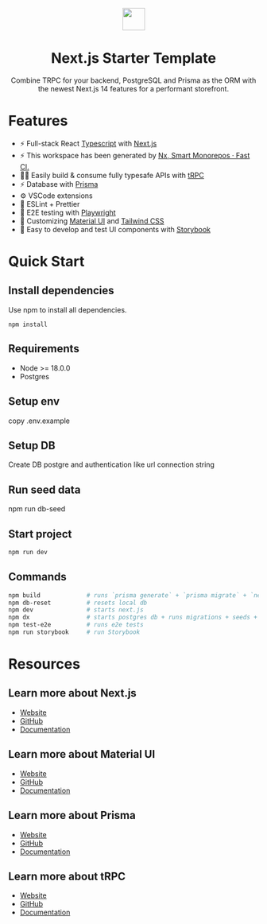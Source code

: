 <p align="center">
  <a alt="Nx logo" href="https://nx.dev" target="_blank" rel="noreferrer"><img src="https://raw.githubusercontent.com/nrwl/nx/master/images/nx-logo.png" width="45"></a>
</p>

<h1 align="center">
  Next.js Starter Template
</h1>

<p align="center">
Combine TRPC for your backend, PostgreSQL and Prisma as the ORM with the newest Next.js 14 features for a performant storefront.
</p>

# Features

- ⚡ Full-stack React [Typescript](https://www.typescriptlang.org/) with [Next.js](https://nextjs.org/docs)
- ⚡ This workspace has been generated by [Nx, Smart Monorepos · Fast CI.](https://nx.dev)
- 🧙‍♂️ Easily build & consume fully typesafe APIs with [tRPC](https://trpc.io)
- ⚡ Database with [Prisma](https://www.prisma.io/)
- ⚙️ VSCode extensions
- 🎨 ESLint + Prettier
- 💚 E2E testing with [Playwright](https://playwright.dev/)
- 🎨 Customizing [Material UI](https://mui.com/) and [Tailwind CSS](https://tailwindcss.com/)
- 🎨 Easy to develop and test UI components with [Storybook](https://storybook.js.org/)

# Quick Start

## Install dependencies

Use npm to install all dependencies.

```shell
npm install
```

## Requirements

- Node >= 18.0.0
- Postgres

## Setup env

copy .env.example

## Setup DB

Create DB postgre and authentication like url connection string

## Run seed data

npm run db-seed

## Start project

```bash
npm run dev
```

## Commands

```bash
npm build             # runs `prisma generate` + `prisma migrate` + `next build`
npm db-reset          # resets local db
npm dev               # starts next.js
npm dx                # starts postgres db + runs migrations + seeds + starts next.js
npm test-e2e          # runs e2e tests
npm run storybook     # run Storybook
```

# Resources

## Learn more about Next.js

- [Website](https://nextjs.org/)
- [GitHub](https://github.com/vercel/next.js)
- [Documentation](https://nextjs.org/docs)

## Learn more about Material UI

- [Website](https://mui.com/)
- [GitHub](https://github.com/mui/material-ui)
- [Documentation](https://mui.com/material-ui/getting-started/)

## Learn more about Prisma

- [Website](https://www.prisma.io/)
- [GitHub](https://github.com/prisma/)
- [Documentation](https://www.prisma.io/docs/getting-started)

## Learn more about tRPC

- [Website](https://trpc.io/)
- [GitHub](https://github.com/trpc/trpc/stargazers)
- [Documentation](https://trpc.io/docs)
